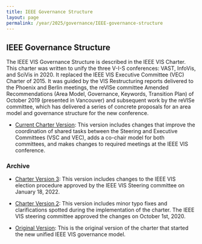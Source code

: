 ```yaml
---
title: IEEE Governance Structure
layout: page
permalink: /year/2025/governance/IEEE-governance-structure
---
```


## IEEE Governance Structure

The IEEE VIS Governance Structure is described in the IEEE VIS Charter. This charter was written to unify the three V-I-S conferences: VAST, InfoVis, and SciVis in 2020. It replaced the IEEE VIS Executive Committee (VEC) Charter of 2015. It was guided by the VIS Restructuring reports delivered to the Phoenix and
Berlin meetings, the reVISe committee Amended Recommendations (Area Model, Governance, Keywords, Transition Plan) of October 2019 (presented in Vancouver) and subsequent work by the reVISe committee, which has delivered a series of concrete proposals for an area model and governance structure for the new conference.


* [Current Charter Version](https://ieeevis.b-cdn.net/vis_2024/pdfs/2024-10-09%20VIS%20Charter%20-%20Approved.pdf): This version includes changes that improve the coordination of shared tasks between the Steering and Executive Committees (VSC and VEC), adds a co-chair model for both committees, and makes changes to required meetings at the IEEE VIS conference.

### Archive

* [Charter Version 3](https://github.com/ieee-vgtc/ieeevis.org/files/8206968/2022-01-18.VIS.Charter.-.Amendment.-.Approved.by.VSC.pdf): This version includes changes to the IEEE VIS election procedure approved by the IEEE VIS Steering committee on January 18, 2022. 

* [Charter Version 2](https://github.com/ieee-vgtc/ieeevis.org/files/8206973/2020-10-01.VIS.Charter.-.Amendment.-.Approved.by.VSC.pdf): This version includes minor typo fixes and clarifications spotted during the implementation of the charter. The IEEE VIS steering committee approved the changes on October 1st, 2020.

* [Original Version](https://github.com/ieee-vgtc/ieeevis.org/files/8206980/2020.-.VIS.Charter.-.Original.pdf): This is the original version of the charter that started the new unified IEEE VIS governance model. 





